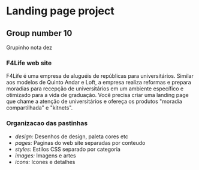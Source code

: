 # Landing page project

## Group number 10

Grupinho nota dez

### F4Life web site

F4Life é uma empresa de aluguéis de repúblicas para universitários. Similar aos modelos de Quinto Andar e Loft, a empresa realiza reformas e prepara moradias para recepção de universitários em um ambiente específico e otimizado para a vida de graduação. Você precisa criar uma landing page que chame a atenção de universitários e ofereça os produtos "moradia compartilhada" e "kitnets".

### Organizacao das pastinhas
* *design:* Desenhos de design, paleta cores etc 
* *pages:* Paginas do web site separadas por conteudo
* *styles:* Estilos CSS separado por categoria
* *images:* Imagens e artes
* *icons:* Icones e detalhes
